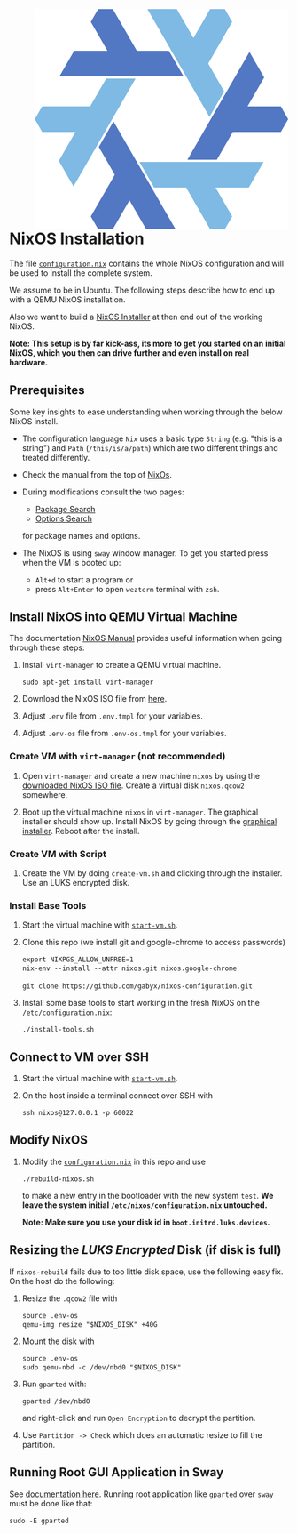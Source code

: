 <img src="https://raw.githubusercontent.com/NixOS/nixos-artwork/4c449b822779d9f3fca2e0eed36c95b07d623fd9/ng/out/nix.svg" style="margin-left: 20pt" align="right">
<h1>NixOS Installation</h1>

The file [`configuration.nix`](configuration.nix) contains the whole NixOS
configuration and will be used to install the complete system.

We assume to be in Ubuntu. The following steps describe how to end up with a
QEMU NixOS installation.

Also we want to build a
[NixOS Installer](https://nixos.wiki/wiki/Creating_a_NixOS_live_CD) at then end
out of the working NixOS.

**Note: This setup is by far kick-ass, its more to get you started on an initial
NixOS, which you then can drive further and even install on real hardware.**

## Prerequisites

Some key insights to ease understanding when working through the below NixOS
install.

- The configuration language `Nix` uses a basic type `String` (e.g. "this is a
  string") and `Path` (`/this/is/a/path`) which are two different things and
  treated differently.

- Check the manual from the top of
  [NixOs](https://nixos.org/manual/nixos/stable).

- During modifications consult the two pages:

  - [Package Search](https://search.nixos.org/packages?)
  - [Options Search](https://search.nixos.org/options?)

  for package names and options.

- The NixOS is using `sway` window manager. To get you started press when the VM
  is booted up:
  - `Alt+d` to start a program or
  - press `Alt+Enter` to open `wezterm` terminal with `zsh`.

## Install NixOS into QEMU Virtual Machine

The documentation [NixOS Manual](https://nixos.org/manual/nixos/stable) provides
useful information when going through these steps:

1. Install `virt-manager` to create a QEMU virtual machine.

   ```shell
   sudo apt-get install virt-manager
   ```

1. Download the NixOS ISO file from
   [here](https://nixos.org/download#download-nixos).

1. Adjust `.env` file from `.env.tmpl` for your variables.
1. Adjust `.env-os` file from `.env-os.tmpl` for your variables.

### Create VM with `virt-manager` (not recommended)

1. Open `virt-manager` and create a new machine `nixos` by using the
   [downloaded NixOS ISO file](https://channels.nixos.org/nixos-23.05/latest-nixos-gnome-x86_64-linux.iso).
   Create a virtual disk `nixos.qcow2` somewhere.

1. Boot up the virtual machine `nixos` in `virt-manager`. The graphical
   installer should show up. Install NixOS by going through the
   [graphical installer](https://nixos.org/manual/nixos/stable/#sec-installation-graphical).
   Reboot after the install.

### Create VM with Script

1. Create the VM by doing `create-vm.sh` and clicking through the installer. Use
   an LUKS encrypted disk.

### Install Base Tools

1. Start the virtual machine with [`start-vm.sh`](start-vm.sh).

1. Clone this repo (we install git and google-chrome to access passwords)

   ```shell
   export NIXPGS_ALLOW_UNFREE=1
   nix-env --install --attr nixos.git nixos.google-chrome

   git clone https://github.com/gabyx/nixos-configuration.git
   ```

1. Install some base tools to start working in the fresh NixOS on the
   `/etc/configuration.nix`:

   ```shell
   ./install-tools.sh
   ```

## Connect to VM over SSH

1. Start the virtual machine with [`start-vm.sh`](start-vm.sh).
2. On the host inside a terminal connect over SSH with

   ```shell
   ssh nixos@127.0.0.1 -p 60022
   ```

## Modify NixOS

1. Modify the [`configuration.nix`](configuration.nix) in this repo and use

   ```shell
   ./rebuild-nixos.sh
   ```

   to make a new entry in the bootloader with the new system `test`. **We leave
   the system initial `/etc/nixos/configuration.nix` untouched.**

   **Note: Make sure you use your disk id in `boot.initrd.luks.devices`.**

## Resizing the _LUKS Encrypted_ Disk (if disk is full)

If `nixos-rebuild` fails due to too little disk space, use the following easy
fix. On the host do the following:

1. Resize the `.qcow2` file with

   ```shell
   source .env-os
   qemu-img resize "$NIXOS_DISK" +40G
   ```

1. Mount the disk with

   ```shell
   source .env-os
   sudo qemu-nbd -c /dev/nbd0 "$NIXOS_DISK"
   ```

1. Run `gparted` with:

   ```shell
   gparted /dev/nbd0
   ```

   and right-click and run `Open Encryption` to decrypt the partition.

1. Use `Partition -> Check` which does an automatic resize to fill the
   partition.

## Running Root GUI Application in Sway

See
[documentation here](https://wiki.archlinux.org/title/Running_GUI_applications_as_root#Using_xhost).
Running root application like `gparted` over `sway` must be done like that:

```shell
sudo -E gparted
```
